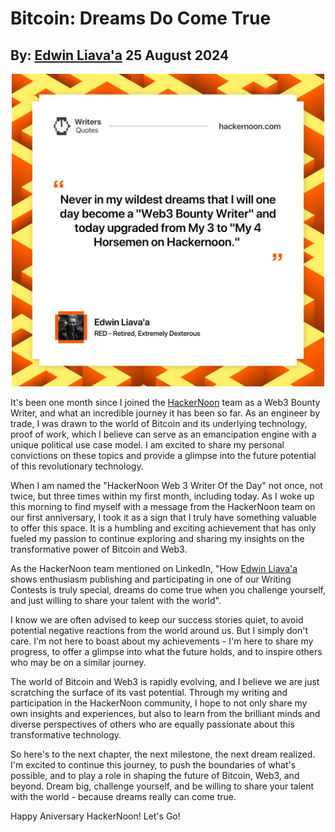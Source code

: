 # Bitcoin: Dreams Do Come True
## By: [Edwin Liava'a](https://github.com/EdwinLiavaa) 25 August 2024

<p align="center">
 <img width="500" src="https://github.com/EdwinLiavaa/liavaa.space/blob/main/blog/20240825/pic.png">
</p>

It's been one month since I joined the [HackerNoon](https://hackernoon.com) team as a Web3 Bounty Writer, and what an incredible journey it has been so far. As an engineer by trade, I was drawn to the world of Bitcoin and its underlying technology, proof of work, which I believe can serve as an emancipation engine with a unique political use case model. I am excited to share my personal convictions on these topics and provide a glimpse into the future potential of this revolutionary technology.

When I am named the "HackerNoon Web 3 Writer Of the Day" not once, not twice, but three times within my first month, including today. As I woke up this morning to find myself with a message from the HackerNoon team on our first anniversary, I took it as a sign that I truly have something valuable to offer this space. It is a humbling and exciting achievement that has only fueled my passion to continue exploring and sharing my insights on the transformative power of Bitcoin and Web3.

As the HackerNoon team mentioned on LinkedIn, "How [Edwin Liava'a](https://hackernoon.com/u/edwinliavaa) shows enthusiasm publishing and participating in one of our Writing Contests is truly special, dreams do come true when you challenge yourself, and just willing to share your talent with the world".

I know we are often advised to keep our success stories quiet, to avoid potential negative reactions from the world around us. But I simply don't care. I'm not here to boast about my achievements - I'm here to share my progress, to offer a glimpse into what the future holds, and to inspire others who may be on a similar journey.

The world of Bitcoin and Web3 is rapidly evolving, and I believe we are just scratching the surface of its vast potential. Through my writing and participation in the HackerNoon community, I hope to not only share my own insights and experiences, but also to learn from the brilliant minds and diverse perspectives of others who are equally passionate about this transformative technology.

So here's to the next chapter, the next milestone, the next dream realized. I'm excited to continue this journey, to push the boundaries of what's possible, and to play a role in shaping the future of Bitcoin, Web3, and beyond. Dream big, challenge yourself, and be willing to share your talent with the world - because dreams really can come true.

Happy Aniversary HackerNoon! Let's Go!
